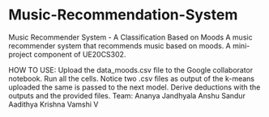 # Music-Recommendation-System
Music Recommender System - A Classification Based on Moods
A music recommender system that recommends music based on moods. A mini-project component of UE20CS302.

HOW TO USE:
Upload the data_moods.csv file to the Google collaborator notebook.
Run all the cells.
Notice two .csv files as output of the k-means uploaded the same is passed to the next model.
Derive deductions with the outputs and the provided files.
Team:
Ananya Jandhyala
Anshu Sandur
Aadithya Krishna Vamshi V
